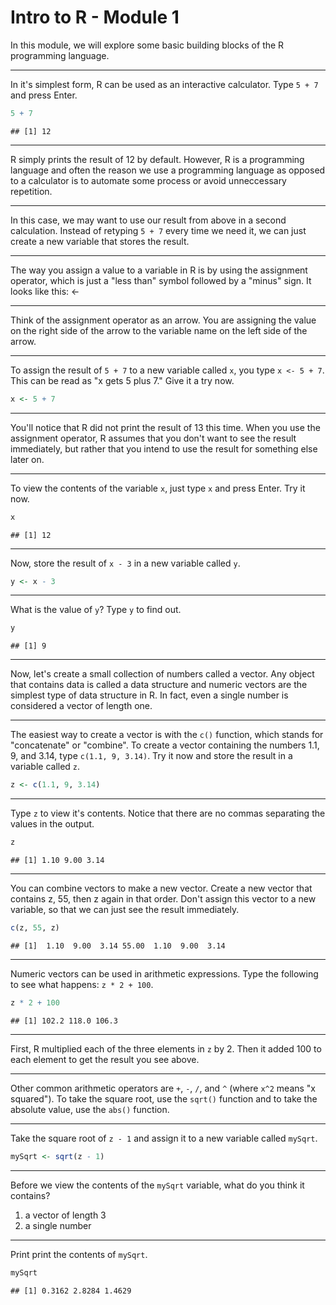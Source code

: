 Intro to R - Module 1
========================================================

In this module, we will explore some basic building blocks of the R programming language.

---

In it's simplest form, R can be used as an interactive calculator. Type `5 + 7` and press Enter.


```r
5 + 7
```

```
## [1] 12
```


--- 

R simply prints the result of 12 by default. However, R is a programming language and often the reason we use a programming language as opposed to a calculator is to automate some process or avoid unneccessary repetition.

---

In this case, we may want to use our result from above in a second calculation. Instead of retyping `5 + 7` every time we need it, we can just create a new variable that stores the result.

---

The way you assign a value to a variable in R is by using the assignment operator, which is just a "less than" symbol followed by a "minus" sign. It looks like this: <-

---

Think of the assignment operator as an arrow. You are assigning the value on the right side of the arrow to the variable name on the left side of the arrow.

---

To assign the result of `5 + 7` to a new variable called `x`, you type `x <- 5 + 7`. This can be read as "x gets 5 plus 7." Give it a try now.


```r
x <- 5 + 7
```


---

You'll notice that R did not print the result of 13 this time. When you use the assignment operator, R assumes that you don't want to see the result immediately, but rather that you intend to use the result for something else later on.

---

To view the contents of the variable `x`, just type `x` and press Enter. Try it now.


```r
x
```

```
## [1] 12
```

---

Now, store the result of `x - 3` in a new variable called `y`.


```r
y <- x - 3
```


---

What is the value of `y`? Type `y` to find out.


```r
y
```

```
## [1] 9
```


---

Now, let's create a small collection of numbers called a vector. Any object that contains data is called a data structure and numeric vectors are the simplest type of data structure in R. In fact, even a single number is considered a vector of length one.

---

The easiest way to create a vector is with the `c()` function, which stands for "concatenate" or "combine". To create a vector containing the numbers 1.1, 9, and 3.14, type `c(1.1, 9, 3.14)`. Try it now and store the result in a variable called `z`.


```r
z <- c(1.1, 9, 3.14)
```


---

Type `z` to view it's contents. Notice that there are no commas separating the values in the output.


```r
z
```

```
## [1] 1.10 9.00 3.14
```


---

You can combine vectors to make a new vector. Create a new vector that contains z, 55, then z again in that order. Don't assign this vector to a new variable, so that we can just see the result immediately.


```r
c(z, 55, z)
```

```
## [1]  1.10  9.00  3.14 55.00  1.10  9.00  3.14
```


---

Numeric vectors can be used in arithmetic expressions. Type the following to see what happens: `z * 2 + 100`.


```r
z * 2 + 100
```

```
## [1] 102.2 118.0 106.3
```


---

First, R multiplied each of the three elements in `z` by 2. Then it added 100 to each element to get the result you see above.

---

Other common arithmetic operators are `+`, `-`, `/`, and `^` (where `x^2` means "x squared"). To take the square root, use the `sqrt()` function and to take the absolute value, use the `abs()` function.

---

Take the square root of `z - 1` and assign it to a new variable called `mySqrt`.


```r
mySqrt <- sqrt(z - 1)
```


---

Before we view the contents of the `mySqrt` variable, what do you think it contains?

1. a vector of length 3
2. a single number

---

Print print the contents of `mySqrt`.


```r
mySqrt
```

```
## [1] 0.3162 2.8284 1.4629
```


